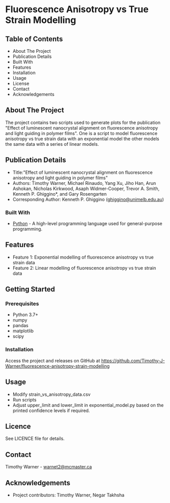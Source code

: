 # Fluorescence Anisotropy vs True Strain Modelling

## Table of Contents

- About The Project
- Publication Details
- Built With
- Features
- Installation
- Usage
- License
- Contact
- Acknowledgements

## About The Project

The project contains two scripts used to generate plots for the publication "Effect of luminescent nanocrystal 
alignment on fluorescence anisotropy and light guiding in polymer films". One is a script to model fluorescence
anisotropy vs true strain data with an exponential model the other models the same data with a series of linear models.

## Publication Details

- Title:"Effect of luminescent nanocrystal alignment on fluorescence anisotropy and light guiding in polymer films"
- Authors: Timothy Warner, Michael Rinaudo, Yang Xu, Jiho Han, Arun Ashokan, Nicholas Kirkwood, Asaph Widmer-Cooper, 
Trevor A. Smith, Kenneth P. Ghiggino*, and Gary Rosengarten
- Corresponding Author: Kenneth P. Ghiggino (ghiggino@unimelb.edu.au)

### Built With

- [Python](https://www.python.org/) - A high-level programming language used for general-purpose programming.

## Features

- Feature 1: Exponential modelling of fluorescence anisotropy vs true strain data
- Feature 2: Linear modelling of fluorescence anisotropy vs true strain data

## Getting Started

### Prerequisites

- Python 3.7+
- numpy
- pandas
- matplotlib
- scipy

### Installation

Access the project and releases on GitHub at https://github.com/Timothy-J-Warner/fluorescence-anisotropy-strain-modelling

## Usage

- Modify strain_vs_anisotropy_data.csv
- Run scripts
- Adjust upper_limit and lower_limit in exponential_model.py based on the printed confidence levels if required.

## Licence

See LICENCE file for details.

## Contact

Timothy Warner - warnet2@mcmaster.ca

## Acknowledgements

- Project contributors: Timothy Warner, Negar Takhsha
